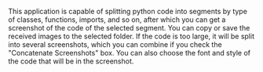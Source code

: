 This application is capable of splitting python code into segments by type of classes, functions, imports, and so on, after which you can get a screenshot of the code of the selected segment.
You can copy or save the received images to the selected folder.
If the code is too large, it will be split into several screenshots, which you can combine if you check the "Concatenate Screenshots" box.
You can also choose the font and style of the code that will be in the screenshot.
